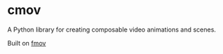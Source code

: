 # cmov

A Python library for creating composable video animations and scenes.

Built on [fmov](https://github.com/dylandibeneditto/fmov)